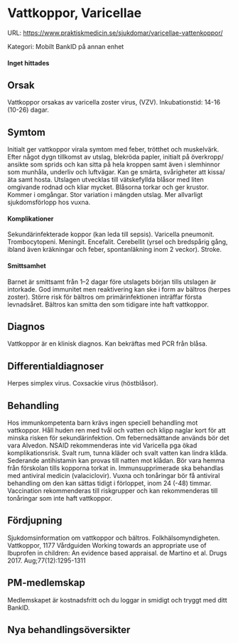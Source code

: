 # Vattkoppor, Varicellae

URL: https://www.praktiskmedicin.se/sjukdomar/varicellae-vattenkoppor/



Kategori: Mobilt BankID på annan enhet

#### Inget hittades

## Orsak

Vattkoppor orsakas av varicella zoster virus, (VZV).
Inkubationstid: 14-16 (10-26) dagar.

## Symtom

Initialt ger vattkoppor virala symtom med feber, trötthet och muskelvärk. Efter något dygn tillkomst av utslag, blekröda papler, initialt på överkropp/ ansikte som sprids och kan sitta på hela kroppen samt även i slemhinnor som munhåla, underliv och luftvägar. Kan ge smärta, svårigheter att kissa/ äta samt hosta. Utslagen utvecklas till vätskefyllda blåsor med liten omgivande rodnad och kliar mycket. Blåsorna torkar och ger krustor. Kommer i omgångar. Stor variation i mängden utslag. Mer allvarligt sjukdomsförlopp hos vuxna.

#### Komplikationer

Sekundärinfekterade koppor (kan leda till sepsis). Varicella pneumonit. Trombocytopeni. Meningit. Encefalit. Cerebellit (yrsel och bredspårig gång, ibland även kräkningar och feber, spontanläkning inom 2 veckor). Stroke.

#### Smittsamhet

Barnet är smittsamt från 1–2 dagar före utslagets början tills utslagen är intorkade. God immunitet men reaktivering kan ske i form av bältros (herpes zoster). Större risk för bältros om primärinfektionen inträffar första levnadsåret. Bältros kan smitta den som tidigare inte haft vattkoppor.

## Diagnos

Vattkoppor är en klinisk diagnos. Kan bekräftas med PCR från blåsa.

## Differentialdiagnoser

Herpes simplex virus. Coxsackie virus (höstblåsor).

## Behandling

Hos immunkompetenta barn krävs ingen speciell behandling mot vattkoppor. Håll huden ren med tvål och vatten och klipp naglar kort för att minska risken för sekundärinfektion. Om febernedsättande används bör det vara Alvedon. NSAID rekommenderas inte vid Varicella pga ökad komplikationsrisk. Svalt rum, tunna kläder och svalt vatten kan lindra klåda. Sederande antihistamin kan provas till natten mot klådan. Bör vara hemma från förskolan tills kopporna torkat in.
Immunsupprimerade ska behandlas med antiviral medicin (valaciclovir). Vuxna och tonåringar bör få antiviral behandling om den kan sättas tidigt i förloppet, inom 24 (-48) timmar. Vaccination rekommenderas till riskgrupper och kan rekommenderas till tonåringar som inte haft vattkoppor.

## Fördjupning

Sjukdomsinformation om vattkoppor och bältros. Folkhälsomyndigheten.
Vattkoppor, 1177 Vårdguiden
Working towards an appropriate use of Ibuprofen in children: An evidence based appraisal. de Martino et al. Drugs 2017. Aug;77(12):1295-1311

## PM-medlemskap

Medlemskapet är kostnadsfritt och du loggar in smidigt och tryggt med ditt BankID.

## Nya behandlingsöversikter

